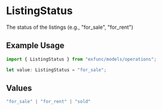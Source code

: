 # ListingStatus

The status of the listings (e.g., "for_sale", "for_rent")

## Example Usage

```typescript
import { ListingStatus } from "exfunc/models/operations";

let value: ListingStatus = "for_sale";
```

## Values

```typescript
"for_sale" | "for_rent" | "sold"
```